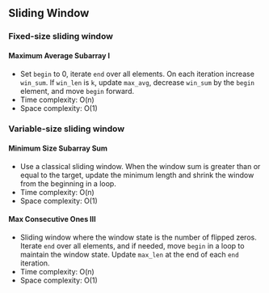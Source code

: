 ## Sliding Window

### Fixed-size sliding window

#### Maximum Average Subarray I

* Set `begin` to 0, iterate `end` over all elements. On each iteration increase `win_sum`. If `win_len` is `k`, update `max_avg`, decrease `win_sum` by the `begin` element, and move `begin` forward.
* Time complexity: O(n)
* Space complexity: O(1)

### Variable-size sliding window

#### Minimum Size Subarray Sum

* Use a classical sliding window. When the window sum is greater than or equal to the target, update the minimum length and shrink the window from the beginning in a loop.
* Time complexity: O(n)
* Space complexity: O(1)

#### Max Consecutive Ones III

* Sliding window where the window state is the number of flipped zeros. Iterate `end` over all elements, and if needed, move `begin` in a loop to maintain the window state. Update `max_len` at the end of each `end` iteration.
* Time complexity: O(n)
* Space complexity: O(1)
